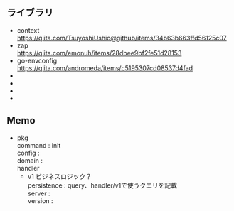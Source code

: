 ## ライブラリ 
 - context  
    https://qiita.com/TsuyoshiUshio@github/items/34b63b663ffd56125c07  
 - zap  
    https://qiita.com/emonuh/items/28dbee9bf2fe51d28153  
 - go-envconfig  
    https://qiita.com/andromeda/items/c5195307cd08537d4fad  
 - 
 - 
 - 
 - 

 ## Memo
 - pkg  
    command     : init  
    config      :  
    domain      :  
    handler
     - v1
        ビジネスロジック？  
    persistence : query、handler/v1で使うクエリを記載  
    server      :  
    version     :  